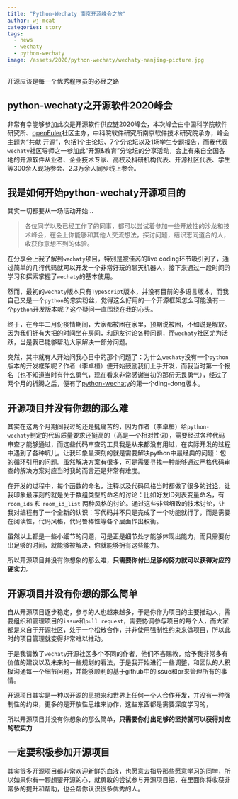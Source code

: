```yaml
---
title: "Python-Wechaty 南京开源峰会之旅"
author: wj-mcat
categories: story
tags:
  - news
  - wechaty
  - python-wechaty
image: /assets/2020/python-wechaty/wechaty-nanjing-picture.jpg
---
```


开源应该是每一个优秀程序员的必经之路

## python-wechaty之开源软件2020峰会

非常有幸能够参加此次是开源软件供应链2020峰会，本次峰会由中国科学院软件研究所、[openEuler](https://openeuler.org/zh/)社区主办，中科院软件研究所南京软件技术研究院承办，峰会主题为“共献·开源”，包括1个主论坛、7个分论坛以及1场学生专题报告，而我代表`wechaty`社区导师之一参加此“开源&教育”分论坛的分享活动，会上有来自全国各地的开源软件从业者、企业技术专家、高校及科研机构代表、开源社区代表、学生等300余人现场参会、2.3万余人同步线上参会。

## 我是如何开始python-wechaty开源项目的

其实一切都要从一场活动开始...

> 各位同学以及已经工作了的同事，都可以尝试着参加一些开放性的沙龙和技术峰会，在会上你能够和其他人交流想法，探讨问题，结识志同道合的人，收获你意想不到的体验。

在分享会上我了解到`wechaty`项目，特别是被佳芮的live coding环节吸引到了，通过简单的几行代码就可以开发一个非常好玩的聊天机器人，接下来通过一段时间的学习和探索掌握了`wechaty`的基本使用。

然而，最初的`wechaty`版本只有`TypeScript`版本，并没有目前的多语言版本，而我自己又是一个`python`的忠实粉丝，觉得这么好用的一个开源框架怎么可能没有一个`python`开发版本呢？这个疑问一直围绕在我的心头。

终于，在今年二月份疫情期间，大家都被困在家里，预期说被困，不如说是解放。因为我们拥有大把的时间坐在房间，和网友讨论各种问题，而`wechaty`社区尤为活跃，当是我已能够帮助大家解决一部分问题。

突然，其中就有人开始问我心目中的那个问题了：为什么`wechaty`没有一个`python`版本的开发框架呢？作者（李卓桓）便开始鼓励我们上手开发，而我当时第一个报名（也不知道当时有什么勇气，现在看来非常感谢当初的那份无畏勇气），经过了两个月的折腾之后，便有了[python-wechaty](https://github.com/wechaty/python-wechaty)的第一个ding-dong版本。

## 开源项目并没有你想的那么难

其实在这两个月期间我过的还是挺痛苦的，因为作者（李卓桓）给`python-wechaty`制定的代码质量要求还挺高的（高是一个相对性词），需要经过各种代码审查才能够通过，而这些代码审查的工具我是从来都没有用过，在实际开发的过程中遇到了各种坑儿。让我印象最深刻的就是需要解决python中最经典的问题：包的循环引用的问题。虽然解决方案有很多，可是需要寻找一种能够通过严格代码审查的解决方案对应当时我的而言还是非常有难度。

在开发的过程中，每个函数的命名，注释以及代码风格当时都做了很多的[讨论](https://github.com/wechaty/python-wechaty/wiki/Coding-Style)，让我印象最深刻的就是关于数组类型的命名的讨论：比如好友ID列表变量命名，有`room_ids` 和 `room_id_list` 两种风格的讨论。通过这些非常细致的技术讨论，让我对编程有了一个全新的认识：写代码并不只是完成了一个功能就行了，而是需要在阅读性，代码风格，代码鲁棒性等各个层面作出权衡。

虽然以上都是一些小细节的问题，可是正是细节处才能够体现出能力，而只需要付出足够的时间，就能够被解决，你就能够拥有这些能力。

所以开源项目并没有你想象的那么难，**只需要你付出足够的努力就可以获得对应的硬实力**。

## 开源项目并没有你想的那么简单

自从开源项目逐步稳定，参与的人也越来越多，于是你作为项目的主要推动人，需要组织和管理项目的`issue`和`pull request`，需要协调参与项目的每个人，而大家都是来自于开源社区，处于一个松散合作，并非使用强制性约束来做项目，所以此时的项目管理就变得非常难以推动。

于是我请教了`wechaty`开源社区多个不同的作者，他们不吝赐教，给予我非常多有价值的建议以及未来的一些规划的看法，于是我开始进行一些调整，和团队的人积极沟通每一个细节问题，并能够顺利的基于github中的issue和pr来管理所有的事情。

开源项目其实是一种以开源的思想来和世界上任何一个人合作开发，并没有一种强制性的约束，更多的是开放性思维来协作，这些东西都是需要深度学习的，

所以开源项目并没有你想象的那么简单，**只需要你付出足够的坚持就可以获得对应的软实力**

## 一定要积极参加开源项目

其实很多开源项目都非常欢迎新鲜的血液，也愿意去指导那些愿意学习的同学，所以如果你有一颗想要开源的心，就勇敢的尝试参与开源项目把，在里面你将收获非常多的提升和帮助，也会帮你认识很多优秀的人。
